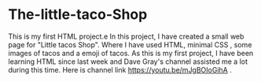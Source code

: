 # The-little-taco-Shop
This is my first HTML project.e 
In this project, I have created a small web page for "Little tacos Shop". Where I have used HTML, minimal CSS , some images of tacos and a emoji of tacos.
As this is my first project, I have been learning HTML since last week and Dave Gray's channel assisted me a lot during this time. Here is channel link https://youtu.be/mJgBOIoGihA .
